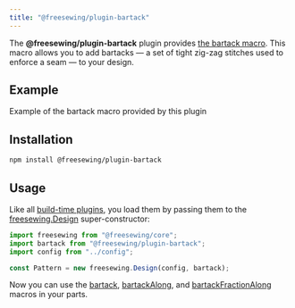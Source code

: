 ```yaml
---
title: "@freesewing/plugin-bartack"
---
```


The **@freesewing/plugin-bartack** plugin provides
[the bartack macro](/reference/api/macros/bartack).
This macro allows you to add bartacks — a set of
tight zig-zag stitches used to enforce a seam — to your design.

## Example

<Example part="plugin_bartack">Example of the bartack macro provided by this plugin</Example>

## Installation

```sh
npm install @freesewing/plugin-bartack
```

## Usage

Like all [build-time plugins](/guides/plugins/types-of-plugins#build-time-plugins), you
load them by passing them to the [freesewing.Design](/reference/api/design) super-constructor:

```js
import freesewing from "@freesewing/core";
import bartack from "@freesewing/plugin-bartack";
import config from "../config";

const Pattern = new freesewing.Design(config, bartack);
```

Now you can use the
[bartack](/reference/api/macros/bartack/),
[bartackAlong](/reference/api/macros/bartackalong/), and
[bartackFractionAlong](/reference/api/macros/bartackfractionalong/) macros in your parts.
